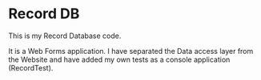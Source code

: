# Record DB

This is my Record Database code.

It is a Web Forms application. I have separated the Data access layer from the Website and have added my own tests as a console application (RecordTest).

